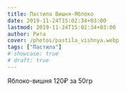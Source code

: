 ```yaml
---
title: Пастила Вишня-Яблоко
date: 2019-11-24T15:02:34+03:00
lastmod: 2019-11-24T15:02:34+03:00
author: Рита
cover: /photos/pastila_vishnya.webp
tags: ["Пастила"]
# showcase: true
# draft: true
---
```


Яблоко-вишня 120₽ за 50гр
